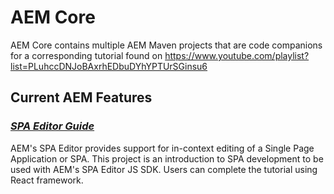 # AEM Core
AEM Core contains multiple AEM Maven projects that are code companions for a corresponding tutorial found on https://www.youtube.com/playlist?list=PLuhccDNJoBAxrhEDbuDYhYPTUrSGinsu6

## Current AEM Features

### _[SPA Editor Guide](https://github.com/pawan-mittal/aem-core/tree/feature/aem-spa-guide "AEM SPA")_

AEM's SPA Editor provides support for in-context editing of a Single Page Application or SPA. This project is an introduction to SPA development to be used with AEM's SPA Editor JS SDK. Users can complete the tutorial using React framework.
